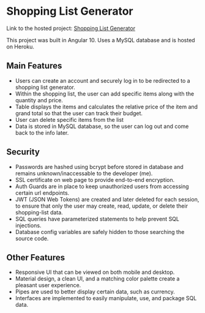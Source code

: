 # Shopping List Generator

Link to the hosted project: <a href="https://shopping-list-organizer.herokuapp.com/signup" target="_blank">Shopping List Generator</a>

This project was built in Angular 10.
Uses a MySQL database and is hosted on Heroku.

## Main Features

- Users can create an account and securely log in to be redirected to a shopping list generator.
- Within the shopping list, the user can add specific items along with the quantity and price.
- Table displays the items and calculates the relative price of the item and grand total so that the user can track their budget.
- User can delete specific items from the list
- Data is stored in MySQL database, so the user can log out and come back to the info later.

## Security

- Passwords are hashed using bcrypt before stored in database and remains unknown/inaccessable to the developer (me).
- SSL certificate on web page to provide end-to-end encryption.
- Auth Guards are in place to keep unauthorized users from accessing certain url endpoints.
- JWT (JSON Web Tokens) are created and later deleted for each session, to ensure that only the user may create, read, update, or delete their shopping-list data.
- SQL queries have parameterized statements to help prevent SQL injections.
- Database config variables are safely hidden to those searching the source code.

## Other Features

- Responsive UI that can be viewed on both mobile and desktop.
- Material design, a clean UI, and a matching color palette create a pleasant user experience.
- Pipes are used to better display certain data, such as currency.
- Interfaces are implemented to easily manipulate, use, and package SQL data.
